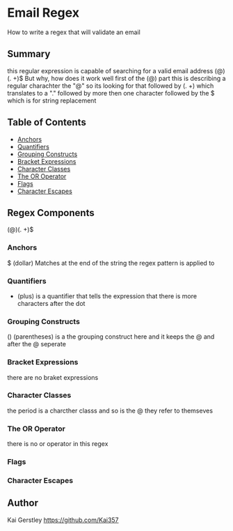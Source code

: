 # Email Regex

How to write a regex that will validate an email

## Summary

this regular expression is capable of searching for a valid email address
(@)(. +)$
But why, how does it work
well first of the (@) part
this is describing a regular charachter the "@" so its looking for that
followed by (. +)
which translates to a "." followed by more then one character
followed by the $
which is for string replacement

## Table of Contents

- [Anchors](#anchors)
- [Quantifiers](#quantifiers)
- [Grouping Constructs](#grouping-constructs)
- [Bracket Expressions](#bracket-expressions)
- [Character Classes](#character-classes)
- [The OR Operator](#the-or-operator)
- [Flags](#flags)
- [Character Escapes](#character-escapes)

## Regex Components

(@)(. +)$

### Anchors

$ (dollar) Matches at the end of the string the regex pattern is applied to

### Quantifiers

- (plus) is a quantifier that tells the expression that there is more characters after the dot

### Grouping Constructs

() (parentheses) is a the grouping construct here and it keeps the @ and after the @ seperate

### Bracket Expressions

there are no braket expressions

### Character Classes

the period is a charcther classs and so is the @ they refer to themseves

### The OR Operator

there is no or operator in this regex

### Flags

### Character Escapes

## Author

Kai Gerstley
https://github.com/Kai357
